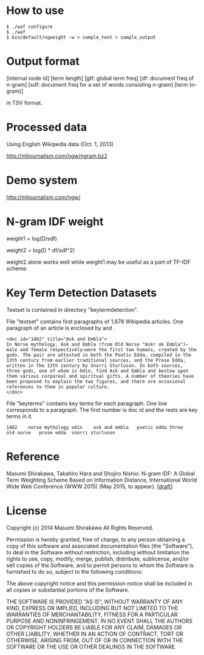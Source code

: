 # How to use

    $ ./waf configure
    $ ./waf
    $ bin/default/ngweight -w < sample_text > sample_output

# Output format

[internal node id] [term length] [gtf: global term freq] [df: document freq of n-gram] [sdf: document freq for a set of words consisting n-gram] [term (n-gram)]

in TSV format.

# Processed data

Using English Wikipedia data (Oct. 1, 2013)

http://mljournalism.com/ngw/ngram.bz2

# Demo system

http://mljournalism.com/ngw/

# N-gram IDF weight

weight1 = log(D/sdf)

weight2 = log(D * df/sdf^2)

weight2 alone works well while weight1 may be useful as a part of TF-IDF scheme.

# Key Term Detection Datasets

Testset is contained in directory "keytermdetection".

File "testset" contains first paragraphs of 1,678 Wikipedia articles.
One paragraph of an article is enclosed by <doc> and </doc>.

    <doc id="1482" title="Ask and Embla">
    In Norse mythology, Ask and Embla (from Old Norse "Askr ok Embla")—male and female respectively—were the first two humans, created by the gods. The pair are attested in both the Poetic Edda, compiled in the 13th century from earlier traditional sources, and the Prose Edda, written in the 13th century by Snorri Sturluson. In both sources, three gods, one of whom is Odin, find Ask and Embla and bestow upon them various corporeal and spiritual gifts. A number of theories have been proposed to explain the two figures, and there are occasional references to them in popular culture.
    </doc>

File "keyterms" contains key terms for each paragraph.
One line corresponds to a paragraph.
The first number is doc id and the rests are key terms in it.

    1482	norse mythology odin	ask and embla	poetic edda	three	old norse	prose edda	snorri sturluson

# Reference

Masumi Shirakawa, Takahiro Hara and Shojiro Nishio: N-gram IDF: A Global Term Weighting Scheme Based on Information Distance, International World Wide Web Conference (WWW 2015) (May 2015, to appear). [[draft](http://iwnsew.com/material/www2015/www2015paper.pdf)]

# License

Copyright (c) 2014 Masumi Shirakawa All Rights Reserved.

Permission is hereby granted, free of charge, to any person
obtaining a copy of this software and associated documentation
files (the "Software"), to deal in the Software without
restriction, including without limitation the rights to use,
copy, modify, merge, publish, distribute, sublicense, and/or sell
copies of the Software, and to permit persons to whom the
Software is furnished to do so, subject to the following
conditions:

The above copyright notice and this permission notice shall be
included in all copies or substantial portions of the Software.

THE SOFTWARE IS PROVIDED "AS IS", WITHOUT WARRANTY OF ANY KIND,
EXPRESS OR IMPLIED, INCLUDING BUT NOT LIMITED TO THE WARRANTIES
OF MERCHANTABILITY, FITNESS FOR A PARTICULAR PURPOSE AND
NONINFRINGEMENT. IN NO EVENT SHALL THE AUTHORS OR COPYRIGHT
HOLDERS BE LIABLE FOR ANY CLAIM, DAMAGES OR OTHER LIABILITY,
WHETHER IN AN ACTION OF CONTRACT, TORT OR OTHERWISE, ARISING
FROM, OUT OF OR IN CONNECTION WITH THE SOFTWARE OR THE USE OR
OTHER DEALINGS IN THE SOFTWARE.
